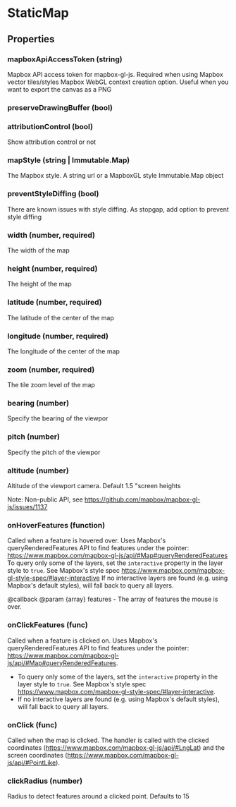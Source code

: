 # StaticMap


## Properties

### mapboxApiAccessToken (string)

Mapbox API access token for mapbox-gl-js. Required when using Mapbox vector tiles/styles
Mapbox WebGL context creation option. Useful when you want to export the canvas as a PNG

### preserveDrawingBuffer (bool)

### attributionControl (bool)

Show attribution control or not


### mapStyle (string | Immutable.Map)

The Mapbox style. A string url or a MapboxGL style Immutable.Map object


### preventStyleDiffing (bool)

There are known issues with style diffing. As stopgap, add option to prevent style diffing


### width (number, required)

The width of the map


### height (number, required)

The height of the map


### latitude (number, required)

The latitude of the center of the map


### longitude (number, required)

The longitude of the center of the map


### zoom (number, required)

The tile zoom level of the map


### bearing (number)

Specify the bearing of the viewpor


### pitch (number)

Specify the pitch of the viewpor


### altitude (number)

Altitude of the viewport camera. Default 1.5 "screen heights

Note: Non-public API, see https://github.com/mapbox/mapbox-gl-js/issues/1137


### onHoverFeatures (function)

Called when a feature is hovered over. Uses Mapbox's
queryRenderedFeatures API to find features under the pointer:
https://www.mapbox.com/mapbox-gl-js/api/#Map#queryRenderedFeatures
To query only some of the layers, set the `interactive` property in the
layer style to `true`. See Mapbox's style spec
https://www.mapbox.com/mapbox-gl-style-spec/#layer-interactive
If no interactive layers are found (e.g. using Mapbox's default styles),
will fall back to query all layers.

@callback
@param {array} features - The array of features the mouse is over.


### onClickFeatures (func)
Called when a feature is clicked on. Uses Mapbox's queryRenderedFeatures API to find features under the pointer: https://www.mapbox.com/mapbox-gl-js/api/#Map#queryRenderedFeatures.
* To query only some of the layers, set the `interactive` property in the layer style to `true`. See Mapbox's style spec https://www.mapbox.com/mapbox-gl-style-spec/#layer-interactive.
* If no interactive layers are found (e.g. using Mapbox's default styles), will fall back to query all layers.

### onClick (func)
Called when the map is clicked. The handler is called with the clicked coordinates (https://www.mapbox.com/mapbox-gl-js/api/#LngLat) and the screen coordinates (https://www.mapbox.com/mapbox-gl-js/api/#PointLike).

### clickRadius (number)

Radius to detect features around a clicked point. Defaults to 15
